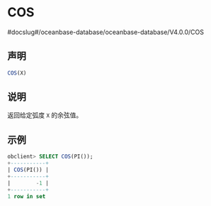 COS 
========================
#docslug#/oceanbase-database/oceanbase-database/V4.0.0/COS


声明 
-----------------------

```sql
COS(X)
```



说明 
-----------------------

返回给定弧度 `X` 的余弦值。

示例 
-----------------------

```sql
obclient> SELECT COS(PI());
+-----------+
| COS(PI()) |
+-----------+
|        -1 |
+-----------+
1 row in set 
```


